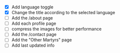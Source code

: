 - [x] Add language toggle
- [x] Change the title according to the selected language
- [ ] Add the /about page
- [ ] Add each profile page
- [ ] compress the images for better performance
- [ ] Add the /contact page
- [ ] Add the "Other Martyrs" page
- [ ] Add last updated info